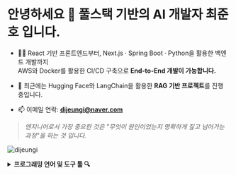 <h1 align="left">안녕하세요 👀 풀스택 기반의 AI 개발자 최준호 입니다.</h1>

- 👨‍💻 React 기반 프론트엔드부터, Next.js · Spring Boot · Python을 활용한 백엔드 개발까지  
  AWS와 Docker를 활용한 CI/CD 구축으로 **End-to-End 개발이 가능합니다.**

- 🧠 최근에는 Hugging Face와 LangChain을 활용한 **RAG 기반 프로젝트**를 진행 중입니다.

- 📫 이메일 연락: **dijeungi@naver.com**

> *엔지니어로서 가장 중요한 것은 "무엇이 원인이었는지 명확하게 짚고 넘어가는 과정"을 하는 것 입니다.*

<p align="left">
  <img src="https://komarev.com/ghpvc/?username=dijeungi&label=Profile%20views&color=0e75b6&style=flat" alt="dijeungi" />
</p>

<details>
<summary><b>프로그래밍 언어 및 도구 툴 🔍</b></summary><br>
[<img src="https://raw.githubusercontent.com/dijeungi/dijeungi/main/img/React.png" width="26px" style="padding-right: 10px"/>]
[<img src="https://raw.githubusercontent.com/dijeungi/dijeungi/main/img/Next.js.png" width="26px" style="padding-right: 10px"/>]
[<img src="https://raw.githubusercontent.com/dijeungi/dijeungi/main/img/Javascript.png" width="26px" style="padding-right: 10px"/>]
[<img src="https://raw.githubusercontent.com/dijeungi/dijeungi/main/img/Redux.png" width="26px" style="padding-right: 10px"/>]
[<img src="https://raw.githubusercontent.com/dijeungi/dijeungi/main/img/Zustand.png" width="26px" style="padding-right: 10px"/>]

[<img src="https://raw.githubusercontent.com/dijeungi/dijeungi/main/img/Java.png" width="26px" style="padding-right: 10px"/>]
[<img src="https://raw.githubusercontent.com/dijeungi/dijeungi/main/img/SpringBoot.png" width="26px" style="padding-right: 10px"/>]
[<img src="https://raw.githubusercontent.com/dijeungi/dijeungi/main/img/Python.png" width="26px" style="padding-right: 10px"/>]

[<img src="https://raw.githubusercontent.com/dijeungi/dijeungi/main/img/Cuda.png" width="26px" style="padding-right: 10px"/>]
[<img src="https://raw.githubusercontent.com/dijeungi/dijeungi/main/img/PyTorch.png" width="26px" style="padding-right: 10px"/>]
[<img src="https://raw.githubusercontent.com/dijeungi/dijeungi/main/img/WebSocket.png" width="26px" style="padding-right: 10px"/>]
[<img src="https://raw.githubusercontent.com/dijeungi/dijeungi/main/img/LangChain.png" width="26px" style="padding-right: 10px"/>]

[<img src="https://raw.githubusercontent.com/dijeungi/dijeungi/main/img/AWS.png" width="26px" style="padding-right: 10px"/>]
[<img src="https://raw.githubusercontent.com/dijeungi/dijeungi/main/img/Docker.png" width="26px" style="padding-right: 10px"/>]
[<img src="https://raw.githubusercontent.com/dijeungi/dijeungi/main/img/GithubActions.png" width="26px" style="padding-right: 10px"/>]
[<img src="https://raw.githubusercontent.com/dijeungi/dijeungi/main/img/CloudFlare.png" width="26px" style="padding-right: 10px"/>]

[<img src="https://raw.githubusercontent.com/dijeungi/dijeungi/main/img/MySQL.png" width="26px" style="padding-right: 10px"/>]
[<img src="https://raw.githubusercontent.com/dijeungi/dijeungi/main/img/PostgreSQL.png" width="26px" style="padding-right: 10px"/>]
[<img src="https://raw.githubusercontent.com/dijeungi/dijeungi/main/img/Redis.png" width="26px" style="padding-right: 10px"/>]
</details>
